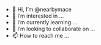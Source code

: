 - 👋 Hi, I’m @nearbymace
- 👀 I’m interested in ...
- 🌱 I’m currently learning ...
- 💞️ I’m looking to collaborate on ...
- 📫 How to reach me ...

<!---
nearbymace/nearbymace is a ✨ special ✨ repository because its `README.md` (this file) appears on your GitHub profile.
You can click the Preview link to take a look at your changes.
--->
